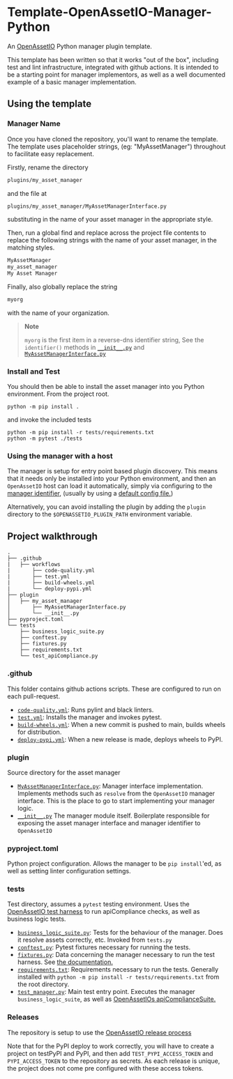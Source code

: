 # Template-OpenAssetIO-Manager-Python

An [OpenAssetIO](https://github.com/OpenAssetIO/OpenAssetIO) Python
manager plugin template.

This template has been written so that it works "out of the box",
including test and lint infrastructure, integrated with github actions.
It is intended to be a starting point for manager implementors, as well
as a well documented example of a basic manager implementation.

## Using the template

### Manager Name

Once you have cloned the repository, you'll want to rename the template.
The template uses placeholder strings, (eg: "MyAssetManager") throughout
to facilitate easy replacement.

Firstly, rename the directory

```bash
plugins/my_asset_manager
```

 and the file at

```bash
plugins/my_asset_manager/MyAssetManagerInterface.py
```

substituting in the name of your asset manager in the appropriate style.

Then, run a global find and replace across the project file contents to
replace the following strings with the name of your asset manager, in
the matching styles.

```bash
MyAssetManager
my_asset_manager
My Asset Manager
```

Finally, also globally replace the string

```bash
myorg
```

with the name of your organization.

> **Note**
>
> `myorg` is the first item in a reverse-dns identifier string, See the
> `identifier()` methods in
> [`__init__.py`](plugin/my_asset_manager/__init__.py) and
> [`MyAssetManagerInterface.py`](plugin/my_asset_manager/MyAssetManagerInterface.py)

### Install and Test

You should then be able to install the asset manager into you Python
environment. From the project root.

```shell
python -m pip install .
```

and invoke the included tests

```shell
python -m pip install -r tests/requirements.txt
python -m pytest ./tests
```

### Using the manager with a host

The manager is setup for entry point based plugin discovery. This means
that it needs only be installed into your Python environment, and then
an `OpenAssetIO` host can load it automatically, simply via configuring
to the [manager identifier](plugin/my_asset_manager/__init__.py#L35),
(usually by using a [default config
file.](https://openassetio.github.io/OpenAssetIO/glossary.html#default_config_var))

Alternatively, you can avoid installing the plugin by adding the
`plugin` directory to the `$OPENASSETIO_PLUGIN_PATH` environment
variable.

## Project walkthrough

```
.
├── .github
|   ├── workflows
|       ├── code-quality.yml
|       ├── test.yml
|       ├── build-wheels.yml
|       └── deploy-pypi.yml
├── plugin
│   ├── my_asset_manager
│       ├── MyAssetManagerInterface.py
│       └── __init__.py
├── pyproject.toml
└── tests
    ├── business_logic_suite.py
    ├── conftest.py
    ├── fixtures.py
    ├── requirements.txt
    └── test_apiCompliance.py
```

### .github

This folder contains github actions scripts.
These are configured to run on each pull-request.

- [`code-quality.yml`](.github/workflows/code-quality.yml): Runs pylint
and black linters.
- [`test.yml`](.github/workflows/test.yml): Installs the manager and
invokes pytest.
- [`build-wheels.yml`](.github/workflows/build-wheels.yml): When a new
commit is pushed to main, builds wheels for distribution.
- [`deploy-pypi.yml`](.github/workflows/deploy-pypi.yml): When a new
release is made, deploys wheels to PyPI.

### plugin

Source directory for the asset manager

- [`MyAssetManagerInterface.py`](plugin/my_asset_manager/MyAssetManagerInterface.py):
Manager interface implementation. Implements methods such as `resolve`
from the `OpenAssetIO` manager interface. This is the place to go to
start implementing your manager logic.
- [`__init__.py`](plugin/my_asset_manager/__init__.py)  The manager
module itself. Boilerplate responsible for exposing the asset manager
interface and manager identifier to `OpenAssetIO`

### pyproject.toml

Python project configuration. Allows the manager to be `pip install`'ed,
as well as setting linter configuration settings.

### tests

Test directory, assumes a `pytest` testing environment. Uses the
[OpenAssetIO test
harness](https://openassetio.github.io/OpenAssetIO/testing.html#testing_manager_plugins)
to run apiCompliance checks, as well as business logic tests.

- [`business_logic_suite.py`](tests/business_logic_suite.py): Tests for
the behaviour of the manager. Does it resolve assets correctly, etc.
Invoked from `tests.py`
- [`conftest.py`](tests/conftest.py): Pytest fixtures necessary for
  running the tests.
- [`fixtures.py`](tests/fixtures.py): Data concerning the manager
necessary to run the test harness. See [the
documentation.](https://openassetio.github.io/OpenAssetIO/testing.html#testing_manager_plugins_fixtures)
- [`requirements.txt`](tests/requirements.txt): Requirements necessary to
run the tests. Generally installed with `python -m pip install -r
tests/requirements.txt` from the root directory.
- [`test_manager.py`](tests/test_manager.py): Main test entry point. Executes the
 manager `business_logic_suite`, as well as [OpenAssetIOs
 apiComplianceSuite.](https://github.com/OpenAssetIO/OpenAssetIO/blob/main/src/openassetio-python/package/openassetio/test/manager/apiComplianceSuite.py)

### Releases

The repository is setup to use the [OpenAssetIO release process](https://github.com/OpenAssetIO/OpenAssetIO/blob/main/doc/contributing/PROCESS.md#release-process.)

Note that for the PyPI deploy to work correctly, you will have to create
a project on testPyPI and PyPI, and then add `TEST_PYPI_ACCESS_TOKEN`
and `PYPI_ACCESS_TOKEN` to the repository as secrets. As each release
is unique, the project does not come pre configured with these access
tokens.
